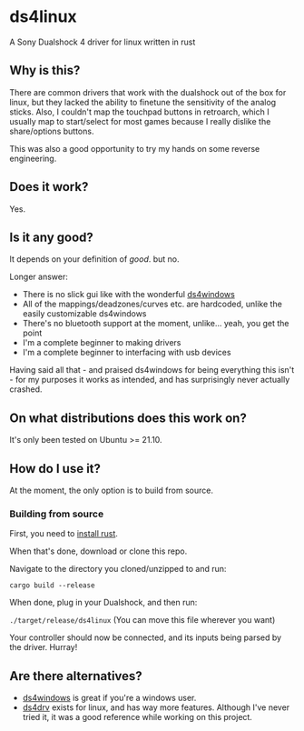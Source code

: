 # ds4linux
A Sony Dualshock 4 driver for linux written in rust

## Why is this?
There are common drivers that work with the dualshock out of the box for linux, 
but they lacked the ability to finetune the sensitivity of the analog sticks. 
Also, I couldn't map the touchpad buttons in retroarch, which I usually map to start/select for most games because I really dislike the share/options buttons.

This was also a good opportunity to try my hands on some reverse engineering.

## Does it work?
Yes.

## Is it any good?
It depends on your definition of *good*. but no.

Longer answer:
* There is no slick gui like with the wonderful [ds4windows](https://github.com/Ryochan7/DS4Windows)
* All of the mappings/deadzones/curves etc. are hardcoded, unlike the easily customizable ds4windows
* There's no bluetooth support at the moment, unlike... yeah, you get the point
* I'm a complete beginner to making drivers
* I'm a complete beginner to interfacing with usb devices

Having said all that - and praised ds4windows for being everything this isn't - 
for my purposes it works as intended, and has surprisingly never actually crashed.


## On what distributions does this work on?
It's only been tested on Ubuntu >= 21.10.

## How do I use it?
At the moment, the only option is to build from source.

### Building from source

First, you need to [install rust](https://www.rust-lang.org/tools/install).

When that's done, download or clone this repo.

Navigate to the directory you cloned/unzipped to and run:

`cargo build --release`

When done, plug in your Dualshock, and then run:

`./target/release/ds4linux` (You can move this file wherever you want)

Your controller should now be connected, and its inputs being parsed by the driver. Hurray!

## Are there alternatives?
* [ds4windows](https://github.com/Ryochan7/DS4Windows) is great if you're a windows user.
* [ds4drv](https://github.com/chrippa/ds4drv) exists for linux, and has way more features. Although I've never tried it, it was a good reference while working on this project.
